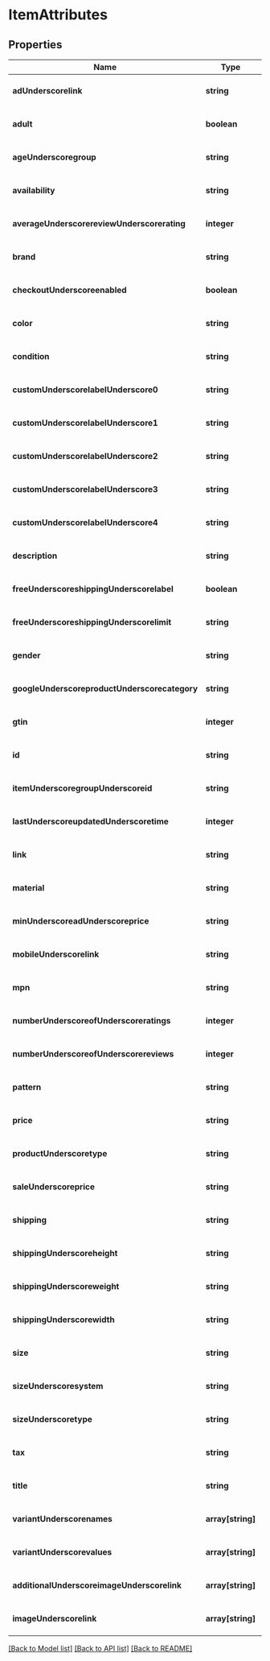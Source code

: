 # ItemAttributes

## Properties
Name | Type | Description | Notes
------------ | ------------- | ------------- | -------------
**adUnderscorelink** | **string** |  | [optional] [default to null]
**adult** | **boolean** |  | [optional] [default to null]
**ageUnderscoregroup** | **string** |  | [optional] [default to null]
**availability** | **string** |  | [optional] [default to null]
**averageUnderscorereviewUnderscorerating** | **integer** |  | [optional] [default to null]
**brand** | **string** |  | [optional] [default to null]
**checkoutUnderscoreenabled** | **boolean** |  | [optional] [default to null]
**color** | **string** |  | [optional] [default to null]
**condition** | **string** |  | [optional] [default to null]
**customUnderscorelabelUnderscore0** | **string** |  | [optional] [default to null]
**customUnderscorelabelUnderscore1** | **string** |  | [optional] [default to null]
**customUnderscorelabelUnderscore2** | **string** |  | [optional] [default to null]
**customUnderscorelabelUnderscore3** | **string** |  | [optional] [default to null]
**customUnderscorelabelUnderscore4** | **string** |  | [optional] [default to null]
**description** | **string** |  | [optional] [default to null]
**freeUnderscoreshippingUnderscorelabel** | **boolean** |  | [optional] [default to null]
**freeUnderscoreshippingUnderscorelimit** | **string** |  | [optional] [default to null]
**gender** | **string** |  | [optional] [default to null]
**googleUnderscoreproductUnderscorecategory** | **string** |  | [optional] [default to null]
**gtin** | **integer** |  | [optional] [default to null]
**id** | **string** |  | [optional] [default to null]
**itemUnderscoregroupUnderscoreid** | **string** |  | [optional] [default to null]
**lastUnderscoreupdatedUnderscoretime** | **integer** |  | [optional] [default to null]
**link** | **string** |  | [optional] [default to null]
**material** | **string** |  | [optional] [default to null]
**minUnderscoreadUnderscoreprice** | **string** |  | [optional] [default to null]
**mobileUnderscorelink** | **string** |  | [optional] [default to null]
**mpn** | **string** |  | [optional] [default to null]
**numberUnderscoreofUnderscoreratings** | **integer** |  | [optional] [default to null]
**numberUnderscoreofUnderscorereviews** | **integer** |  | [optional] [default to null]
**pattern** | **string** |  | [optional] [default to null]
**price** | **string** |  | [optional] [default to null]
**productUnderscoretype** | **string** |  | [optional] [default to null]
**saleUnderscoreprice** | **string** |  | [optional] [default to null]
**shipping** | **string** |  | [optional] [default to null]
**shippingUnderscoreheight** | **string** |  | [optional] [default to null]
**shippingUnderscoreweight** | **string** |  | [optional] [default to null]
**shippingUnderscorewidth** | **string** |  | [optional] [default to null]
**size** | **string** |  | [optional] [default to null]
**sizeUnderscoresystem** | **string** |  | [optional] [default to null]
**sizeUnderscoretype** | **string** |  | [optional] [default to null]
**tax** | **string** |  | [optional] [default to null]
**title** | **string** |  | [optional] [default to null]
**variantUnderscorenames** | **array[string]** |  | [optional] [default to null]
**variantUnderscorevalues** | **array[string]** |  | [optional] [default to null]
**additionalUnderscoreimageUnderscorelink** | **array[string]** |  | [optional] [default to null]
**imageUnderscorelink** | **array[string]** |  | [optional] [default to null]

[[Back to Model list]](../README.md#documentation-for-models) [[Back to API list]](../README.md#documentation-for-api-endpoints) [[Back to README]](../README.md)


